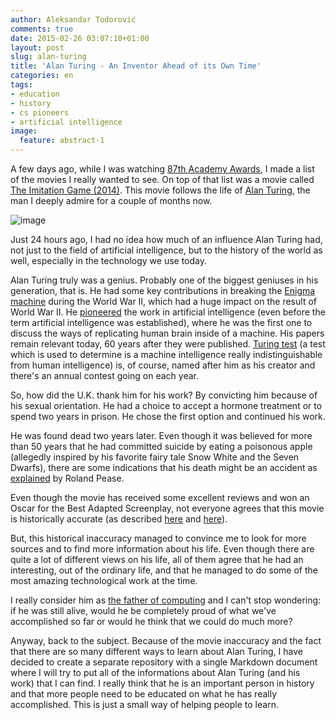 ```yaml
---
author: Aleksandar Todorović
comments: true
date: 2015-02-26 03:07:10+01:00
layout: post
slug: alan-turing
title: 'Alan Turing - An Inventor Ahead of its Own Time'
categories: en
tags:
- education
- history
- cs pioneers
- artificial intelligence
image:
  feature: abstract-1
---
```


A few days ago, while I was watching [87th Academy Awards](http://en.wikipedia.org/wiki/87th_Academy_Awards), I made a list of the movies I really wanted to see. On top of that list was a movie called [The Imitation Game (2014)](http://www.imdb.com/title/tt2084970/). This movie follows the life of [Alan Turing](https://en.wikipedia.org/wiki/Alan_Turing), the man I deeply admire for a couple of months now.

![image](http://upload.wikimedia.org/wikipedia/commons/b/ba/Sackville_Park_Turing_plaque.jpg)

Just 24 hours ago, I had no idea how much of an influence Alan Turing had, not just to the field of artificial intelligence, but to the history of the world as well, especially in the technology we use today.

Alan Turing truly was a genius. Probably one of the biggest geniuses in his generation, that is. He had some key contributions in breaking the [Enigma machine](https://en.wikipedia.org/wiki/Enigma_machine) during the World War II, which had a huge impact on the result of World War II. He [pioneered](http://m.bbc.com/news/technology-18475646) the work in artificial intelligence (even before the term artificial intelligence was established), where he was the first one to discuss the ways of replicating human brain inside of a machine. His papers remain relevant today, 60 years after they were published. [Turing test](https://en.wikipedia.org/wiki/Turing_test) (a test which is used to determine is a machine intelligence really indistinguishable from human intelligence) is, of course, named after him as his creator and there's an annual contest going on each year.

So, how did the U.K. thank him for his work? By convicting him because of his sexual orientation. He had a choice to accept a hormone treatment or to spend two years in prison. He chose the first option and continued his work.

He was found dead two years later. Even though it was believed for more than 50 years that he had committed suicide by eating a poisonous apple (allegedly inspired by his favorite fairy tale Snow White and the Seven Dwarfs), there are some indications that his death might be an accident as [explained](http://m.bbc.com/news/science-environment-18561092) by Roland Pease.

Even though the movie has received some excellent reviews and won an Oscar for the Best Adapted Screenplay, not everyone agrees that this movie is historically accurate (as described [here](https://en.wikipedia.org/wiki/The_Imitation_Game#Controversy) and [here](http://www.nybooks.com/blogs/nyrblog/2014/dec/19/poor-imitation-alan-turing/)).

But, this historical inaccuracy managed to convince me to look for more sources and to find more information about his life. Even though there are quite a lot of different views on his life, all of them agree that he had an interesting, out of the ordinary life, and that he managed to do some of the most amazing technological work at the time.

I really consider him as [the father of computing](http://m.bbc.com/news/technology-18327261) and I can't stop wondering: if he was still alive, would he be completely proud of what we've accomplished so far or would he think that we could do much more?

Anyway, back to the subject. Because of the movie inaccuracy and the fact that there are so many different ways to learn about Alan Turing, I have decided to create a separate repository with a single Markdown document where I will try to put all of the informations about Alan Turing (and his work) that I can find. I really think that he is an important person in history and that more people need to be educated on what he has really accomplished. This is just a small way of helping people to learn.

<div data-theme="medium" data-height="299" data-width="400" data-github="aleksandar-todorovic/alan-turing" class="github-card"></div>
<script src="http://lab.lepture.com/github-cards/widget.js"></script>
